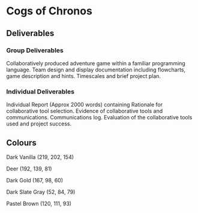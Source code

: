 # Cogs of Chronos

## Deliverables

### Group Deliverables
Collaboratively produced adventure game within a familiar programming language.
Team design and display documentation including flowcharts, game description and hints. Timescales and brief project plan.

### Individual Deliverables
Individual Report (Approx 2000 words) containing
Rationale for collaborative tool selection.
Evidence of collaborative tools and communications.
Communications log.
Evaluation of the collaborative tools used and project success.


## Colours

Dark Vanilla 
 (219, 202, 154)

 Deer
 (192, 139, 81)

 Dark Gold
 (167, 98, 60)

 Dark Slate Gray
 (52, 84, 79)

 Pastel Brown
 (120, 111, 93)